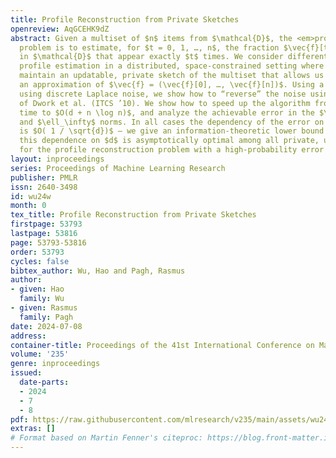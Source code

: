 ```yaml
---
title: Profile Reconstruction from Private Sketches
openreview: AqGCEHK9dZ
abstract: Given a multiset of $n$ items from $\mathcal{D}$, the <em>profile reconstruction</em>
  problem is to estimate, for $t = 0, 1, …, n$, the fraction $\vec{f}[t]$ of items
  in $\mathcal{D}$ that appear exactly $t$ times. We consider differentially private
  profile estimation in a distributed, space-constrained setting where we wish to
  maintain an updatable, private sketch of the multiset that allows us to compute
  an approximation of $\vec{f} = (\vec{f}[0], …, \vec{f}[n])$. Using a histogram privatized
  using discrete Laplace noise, we show how to “reverse” the noise using an approach
  of Dwork et al. (ITCS ’10). We show how to speed up the algorithm from polynomial
  time to $O(d + n \log n)$, and analyze the achievable error in the $\ell_1$, $\ell_2$
  and $\ell_\infty$ norms. In all cases the dependency of the error on $d = |\mathcal{D}|$
  is $O( 1 / \sqrt{d})$ — we give an information-theoretic lower bound showing that
  this dependence on $d$ is asymptotically optimal among all private, updatable sketches
  for the profile reconstruction problem with a high-probability error guarantee.
layout: inproceedings
series: Proceedings of Machine Learning Research
publisher: PMLR
issn: 2640-3498
id: wu24w
month: 0
tex_title: Profile Reconstruction from Private Sketches
firstpage: 53793
lastpage: 53816
page: 53793-53816
order: 53793
cycles: false
bibtex_author: Wu, Hao and Pagh, Rasmus
author:
- given: Hao
  family: Wu
- given: Rasmus
  family: Pagh
date: 2024-07-08
address:
container-title: Proceedings of the 41st International Conference on Machine Learning
volume: '235'
genre: inproceedings
issued:
  date-parts:
  - 2024
  - 7
  - 8
pdf: https://raw.githubusercontent.com/mlresearch/v235/main/assets/wu24w/wu24w.pdf
extras: []
# Format based on Martin Fenner's citeproc: https://blog.front-matter.io/posts/citeproc-yaml-for-bibliographies/
---
```


